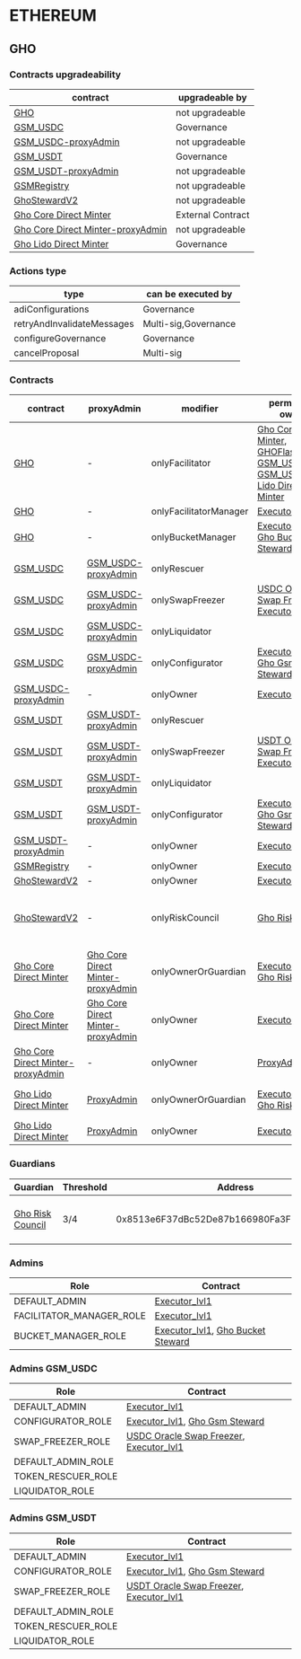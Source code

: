 # ETHEREUM 
## GHO 
### Contracts upgradeability
| contract |upgradeable by |
|----------|----------|
|  [GHO](https://etherscan.io/address/0x40D16FC0246aD3160Ccc09B8D0D3A2cD28aE6C2f) |  not upgradeable | |--------|--------|
|  [GSM_USDC](https://etherscan.io/address/0xFeeb6FE430B7523fEF2a38327241eE7153779535) |  Governance | |--------|--------|
|  [GSM_USDC-proxyAdmin](https://etherscan.io/address/0x87f9ff2246ac5756a099c9d10802980fb75cce2b) |  not upgradeable | |--------|--------|
|  [GSM_USDT](https://etherscan.io/address/0x535b2f7C20B9C83d70e519cf9991578eF9816B7B) |  Governance | |--------|--------|
|  [GSM_USDT-proxyAdmin](https://etherscan.io/address/0x20004c21e23c44adfdd118392c914a31a488f64d) |  not upgradeable | |--------|--------|
|  [GSMRegistry](https://etherscan.io/address/0x167527DB01325408696326e3580cd8e55D99Dc1A) |  not upgradeable | |--------|--------|
|  [GhoStewardV2](https://etherscan.io/address/0x8F2411a538381aae2b464499005F0211e867d84f) |  not upgradeable | |--------|--------|
|  [Gho Core Direct Minter](https://etherscan.io/address/0x593B09afc075B3c326CE2AD7750888645BA8943d) |  External Contract | |--------|--------|
|  [Gho Core Direct Minter-proxyAdmin](https://etherscan.io/address/0xf02d4931e0d5c79af9094cd9dff16ea6e3d9acb8) |  not upgradeable | |--------|--------|
|  [Gho Lido Direct Minter](https://etherscan.io/address/0x2cE01c87Fec1b71A9041c52CaED46Fc5f4807285) |  Governance | |--------|--------|

### Actions type
| type |can be executed by |
|----------|----------|
|  adiConfigurations |  Governance | |--------|--------|
|  retryAndInvalidateMessages |  Multi-sig,Governance | |--------|--------|
|  configureGovernance |  Governance | |--------|--------|
|  cancelProposal |  Multi-sig | |--------|--------|

### Contracts
| contract |proxyAdmin |modifier |permission owner |functions |
|----------|----------|----------|----------|----------|
|  [GHO](https://etherscan.io/address/0x40D16FC0246aD3160Ccc09B8D0D3A2cD28aE6C2f) |  - |  onlyFacilitator |  [Gho Core Direct Minter](https://etherscan.io/address/0x593B09afc075B3c326CE2AD7750888645BA8943d), [GHOFlashMinter](https://etherscan.io/address/0xb639D208Bcf0589D54FaC24E655C79EC529762B8), [GSM_USDT](https://etherscan.io/address/0x535b2f7C20B9C83d70e519cf9991578eF9816B7B), [GSM_USDC](https://etherscan.io/address/0xFeeb6FE430B7523fEF2a38327241eE7153779535), [Gho Lido Direct Minter](https://etherscan.io/address/0x2cE01c87Fec1b71A9041c52CaED46Fc5f4807285) |  mint, burn | |--------|--------|--------|--------|--------|
|  [GHO](https://etherscan.io/address/0x40D16FC0246aD3160Ccc09B8D0D3A2cD28aE6C2f) |  - |  onlyFacilitatorManager |  [Executor_lvl1](https://etherscan.io/address/0x5300A1a15135EA4dc7aD5a167152C01EFc9b192A) |  addFacilitator, removeFacilitator | |--------|--------|--------|--------|--------|
|  [GHO](https://etherscan.io/address/0x40D16FC0246aD3160Ccc09B8D0D3A2cD28aE6C2f) |  - |  onlyBucketManager |  [Executor_lvl1](https://etherscan.io/address/0x5300A1a15135EA4dc7aD5a167152C01EFc9b192A), [Gho Bucket Steward](https://etherscan.io/address/0x46Aa1063e5265b43663E81329333B47c517A5409) |  setFacilitatorBucketCapacity | |--------|--------|--------|--------|--------|
|  [GSM_USDC](https://etherscan.io/address/0xFeeb6FE430B7523fEF2a38327241eE7153779535) |  [GSM_USDC-proxyAdmin](https://etherscan.io/address/0x87F9ff2246aC5756A099c9D10802980fb75cCE2b) |  onlyRescuer |   |  rescueTokens | |--------|--------|--------|--------|--------|
|  [GSM_USDC](https://etherscan.io/address/0xFeeb6FE430B7523fEF2a38327241eE7153779535) |  [GSM_USDC-proxyAdmin](https://etherscan.io/address/0x87F9ff2246aC5756A099c9D10802980fb75cCE2b) |  onlySwapFreezer |  [USDC Oracle Swap Freezer](https://etherscan.io/address/0x29F8c924B7aB50649c9597B8811d08f9Ef0310c3), [Executor_lvl1](https://etherscan.io/address/0x5300A1a15135EA4dc7aD5a167152C01EFc9b192A) |  setSwapFreeze | |--------|--------|--------|--------|--------|
|  [GSM_USDC](https://etherscan.io/address/0xFeeb6FE430B7523fEF2a38327241eE7153779535) |  [GSM_USDC-proxyAdmin](https://etherscan.io/address/0x87F9ff2246aC5756A099c9D10802980fb75cCE2b) |  onlyLiquidator |   |  seize, burnAfterSeize | |--------|--------|--------|--------|--------|
|  [GSM_USDC](https://etherscan.io/address/0xFeeb6FE430B7523fEF2a38327241eE7153779535) |  [GSM_USDC-proxyAdmin](https://etherscan.io/address/0x87F9ff2246aC5756A099c9D10802980fb75cCE2b) |  onlyConfigurator |  [Executor_lvl1](https://etherscan.io/address/0x5300A1a15135EA4dc7aD5a167152C01EFc9b192A), [Gho Gsm Steward](https://etherscan.io/address/0xD1E856a947CdF56b4f000ee29d34F5808E0A6848) |  updateFeeStrategy, updateExposureCap, updateGhoTreasury | |--------|--------|--------|--------|--------|
|  [GSM_USDC-proxyAdmin](https://etherscan.io/address/0x87f9ff2246ac5756a099c9d10802980fb75cce2b) |  - |  onlyOwner |  [Executor_lvl1](https://etherscan.io/address/0x5300A1a15135EA4dc7aD5a167152C01EFc9b192A) |  changeProxyAdmin, upgrade, upgradeAndCall | |--------|--------|--------|--------|--------|
|  [GSM_USDT](https://etherscan.io/address/0x535b2f7C20B9C83d70e519cf9991578eF9816B7B) |  [GSM_USDT-proxyAdmin](https://etherscan.io/address/0x20004C21E23c44AdfdD118392C914a31A488f64d) |  onlyRescuer |   |  rescueTokens | |--------|--------|--------|--------|--------|
|  [GSM_USDT](https://etherscan.io/address/0x535b2f7C20B9C83d70e519cf9991578eF9816B7B) |  [GSM_USDT-proxyAdmin](https://etherscan.io/address/0x20004C21E23c44AdfdD118392C914a31A488f64d) |  onlySwapFreezer |  [USDT Oracle Swap Freezer](https://etherscan.io/address/0x6439DA186BD3d37fE7Fd36036543b403e9FAbaE7), [Executor_lvl1](https://etherscan.io/address/0x5300A1a15135EA4dc7aD5a167152C01EFc9b192A) |  setSwapFreeze | |--------|--------|--------|--------|--------|
|  [GSM_USDT](https://etherscan.io/address/0x535b2f7C20B9C83d70e519cf9991578eF9816B7B) |  [GSM_USDT-proxyAdmin](https://etherscan.io/address/0x20004C21E23c44AdfdD118392C914a31A488f64d) |  onlyLiquidator |   |  seize, burnAfterSeize | |--------|--------|--------|--------|--------|
|  [GSM_USDT](https://etherscan.io/address/0x535b2f7C20B9C83d70e519cf9991578eF9816B7B) |  [GSM_USDT-proxyAdmin](https://etherscan.io/address/0x20004C21E23c44AdfdD118392C914a31A488f64d) |  onlyConfigurator |  [Executor_lvl1](https://etherscan.io/address/0x5300A1a15135EA4dc7aD5a167152C01EFc9b192A), [Gho Gsm Steward](https://etherscan.io/address/0xD1E856a947CdF56b4f000ee29d34F5808E0A6848) |  updateFeeStrategy, updateExposureCap, updateGhoTreasury | |--------|--------|--------|--------|--------|
|  [GSM_USDT-proxyAdmin](https://etherscan.io/address/0x20004c21e23c44adfdd118392c914a31a488f64d) |  - |  onlyOwner |  [Executor_lvl1](https://etherscan.io/address/0x5300A1a15135EA4dc7aD5a167152C01EFc9b192A) |  changeProxyAdmin, upgrade, upgradeAndCall | |--------|--------|--------|--------|--------|
|  [GSMRegistry](https://etherscan.io/address/0x167527DB01325408696326e3580cd8e55D99Dc1A) |  - |  onlyOwner |  [Executor_lvl1](https://etherscan.io/address/0x5300A1a15135EA4dc7aD5a167152C01EFc9b192A) |  addGsm, removeGsm | |--------|--------|--------|--------|--------|
|  [GhoStewardV2](https://etherscan.io/address/0x8F2411a538381aae2b464499005F0211e867d84f) |  - |  onlyOwner |  [Executor_lvl1](https://etherscan.io/address/0x5300A1a15135EA4dc7aD5a167152C01EFc9b192A) |  setControlledFacilitator | |--------|--------|--------|--------|--------|
|  [GhoStewardV2](https://etherscan.io/address/0x8F2411a538381aae2b464499005F0211e867d84f) |  - |  onlyRiskCouncil |  [Gho Risk Council](https://etherscan.io/address/0x8513e6F37dBc52De87b166980Fa3F50639694B60) |  updateGsmBuySellFees, updateGsmExposureCap, updateGhoBorrowRate, updateGhoBorrowCap, updateFacilitatorBucketCapacity | |--------|--------|--------|--------|--------|
|  [Gho Core Direct Minter](https://etherscan.io/address/0x593B09afc075B3c326CE2AD7750888645BA8943d) |  [Gho Core Direct Minter-proxyAdmin](https://etherscan.io/address/0xF02D4931e0D5C79Af9094Cd9DFF16ea6e3D9acB8) |  onlyOwnerOrGuardian |  [Executor_lvl1](https://etherscan.io/address/0x5300A1a15135EA4dc7aD5a167152C01EFc9b192A), [Gho Risk Council](https://etherscan.io/address/0x8513e6F37dBc52De87b166980Fa3F50639694B60) |  mintAndSupply, withdrawAndBurn, updateGuardian | |--------|--------|--------|--------|--------|
|  [Gho Core Direct Minter](https://etherscan.io/address/0x593B09afc075B3c326CE2AD7750888645BA8943d) |  [Gho Core Direct Minter-proxyAdmin](https://etherscan.io/address/0xF02D4931e0D5C79Af9094Cd9DFF16ea6e3D9acB8) |  onlyOwner |  [Executor_lvl1](https://etherscan.io/address/0x5300A1a15135EA4dc7aD5a167152C01EFc9b192A) |  renounceOwnership, transferOwnership | |--------|--------|--------|--------|--------|
|  [Gho Core Direct Minter-proxyAdmin](https://etherscan.io/address/0xf02d4931e0d5c79af9094cd9dff16ea6e3d9acb8) |  - |  onlyOwner |  [ProxyAdmin](https://etherscan.io/address/0xD3cF979e676265e4f6379749DECe4708B9A22476) |  changeProxyAdmin, upgrade, upgradeAndCall | |--------|--------|--------|--------|--------|
|  [Gho Lido Direct Minter](https://etherscan.io/address/0x2cE01c87Fec1b71A9041c52CaED46Fc5f4807285) |  [ProxyAdmin](https://etherscan.io/address/0xD3cF979e676265e4f6379749DECe4708B9A22476) |  onlyOwnerOrGuardian |  [Executor_lvl1](https://etherscan.io/address/0x5300A1a15135EA4dc7aD5a167152C01EFc9b192A), [Gho Risk Council](https://etherscan.io/address/0x8513e6F37dBc52De87b166980Fa3F50639694B60) |  mintAndSupply, withdrawAndBurn, updateGuardian | |--------|--------|--------|--------|--------|
|  [Gho Lido Direct Minter](https://etherscan.io/address/0x2cE01c87Fec1b71A9041c52CaED46Fc5f4807285) |  [ProxyAdmin](https://etherscan.io/address/0xD3cF979e676265e4f6379749DECe4708B9A22476) |  onlyOwner |  [Executor_lvl1](https://etherscan.io/address/0x5300A1a15135EA4dc7aD5a167152C01EFc9b192A) |  renounceOwnership, transferOwnership | |--------|--------|--------|--------|--------|

### Guardians 
| Guardian |Threshold |Address |Owners |
|----------|----------|----------|----------|
|  [Gho Risk Council](https://etherscan.io/address/0x8513e6F37dBc52De87b166980Fa3F50639694B60) |  3/4 |  0x8513e6F37dBc52De87b166980Fa3F50639694B60 |  [0xbA037E4746ff58c55dc8F27a328C428F258DDACb](https://etherscan.io/address/0xbA037E4746ff58c55dc8F27a328C428F258DDACb), [0x329c54289Ff5D6B7b7daE13592C6B1EDA1543eD4](https://etherscan.io/address/0x329c54289Ff5D6B7b7daE13592C6B1EDA1543eD4), [0xb647055A9915bF9c8021a684E175A353525b9890](https://etherscan.io/address/0xb647055A9915bF9c8021a684E175A353525b9890), [0x5d49dBcdd300aECc2C311cFB56593E71c445d60d](https://etherscan.io/address/0x5d49dBcdd300aECc2C311cFB56593E71c445d60d) | |--------|--------|--------|--------|

### Admins 
| Role |Contract |
|----------|----------|
|  DEFAULT_ADMIN |  [Executor_lvl1](https://etherscan.io/address/0x5300A1a15135EA4dc7aD5a167152C01EFc9b192A) | |--------|--------|
|  FACILITATOR_MANAGER_ROLE |  [Executor_lvl1](https://etherscan.io/address/0x5300A1a15135EA4dc7aD5a167152C01EFc9b192A) | |--------|--------|
|  BUCKET_MANAGER_ROLE |  [Executor_lvl1](https://etherscan.io/address/0x5300A1a15135EA4dc7aD5a167152C01EFc9b192A), [Gho Bucket Steward](https://etherscan.io/address/0x46Aa1063e5265b43663E81329333B47c517A5409) | |--------|--------|

### Admins GSM_USDC
| Role |Contract |
|----------|----------|
|  DEFAULT_ADMIN |  [Executor_lvl1](https://etherscan.io/address/0x5300A1a15135EA4dc7aD5a167152C01EFc9b192A) | |--------|--------|
|  CONFIGURATOR_ROLE |  [Executor_lvl1](https://etherscan.io/address/0x5300A1a15135EA4dc7aD5a167152C01EFc9b192A), [Gho Gsm Steward](https://etherscan.io/address/0xD1E856a947CdF56b4f000ee29d34F5808E0A6848) | |--------|--------|
|  SWAP_FREEZER_ROLE |  [USDC Oracle Swap Freezer](https://etherscan.io/address/0x29F8c924B7aB50649c9597B8811d08f9Ef0310c3), [Executor_lvl1](https://etherscan.io/address/0x5300A1a15135EA4dc7aD5a167152C01EFc9b192A) | |--------|--------|
|  DEFAULT_ADMIN_ROLE |   | |--------|--------|
|  TOKEN_RESCUER_ROLE |   | |--------|--------|
|  LIQUIDATOR_ROLE |   | |--------|--------|

### Admins GSM_USDT
| Role |Contract |
|----------|----------|
|  DEFAULT_ADMIN |  [Executor_lvl1](https://etherscan.io/address/0x5300A1a15135EA4dc7aD5a167152C01EFc9b192A) | |--------|--------|
|  CONFIGURATOR_ROLE |  [Executor_lvl1](https://etherscan.io/address/0x5300A1a15135EA4dc7aD5a167152C01EFc9b192A), [Gho Gsm Steward](https://etherscan.io/address/0xD1E856a947CdF56b4f000ee29d34F5808E0A6848) | |--------|--------|
|  SWAP_FREEZER_ROLE |  [USDT Oracle Swap Freezer](https://etherscan.io/address/0x6439DA186BD3d37fE7Fd36036543b403e9FAbaE7), [Executor_lvl1](https://etherscan.io/address/0x5300A1a15135EA4dc7aD5a167152C01EFc9b192A) | |--------|--------|
|  DEFAULT_ADMIN_ROLE |   | |--------|--------|
|  TOKEN_RESCUER_ROLE |   | |--------|--------|
|  LIQUIDATOR_ROLE |   | |--------|--------|

